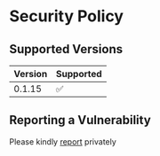 # Security Policy

## Supported Versions

| Version | Supported          |
| ------- | ------------------ |
| 0.1.15   | :white_check_mark: |

## Reporting a Vulnerability

Please kindly [report](https://github.com/C-L-corporation/travel-plan/security/advisories/new) privately

